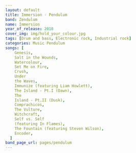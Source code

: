 ```yaml
---
layout: default
title: Immersion - Pendulum
band: Zendulum
name: Immersion
year_of_release: 2010
cover_img: img/hold_your_colour.jpg
tags: [Drum and bass, Electronic rock, Industrial rock]
categories: Music Pendulum
songs: [
    Genesis,
    Salt in the Wounds,
    Watercolour,
    Set Me on Fire,
    Crush,
    Under
    the Waves,
    Immunize (featuring Liam Howlett),
    The Island - Pt.I (Dawn),
    The
    Island - Pt.II (Dusk),
    Comprachicos,
    The Vulture,
    Witchcraft,
    Self vs. Self
    (featuring In Flames),
    The Fountain (featuring Steven Wilson),
    Encoder,
  ]
band_page_url: pages/pendulum
---
```

